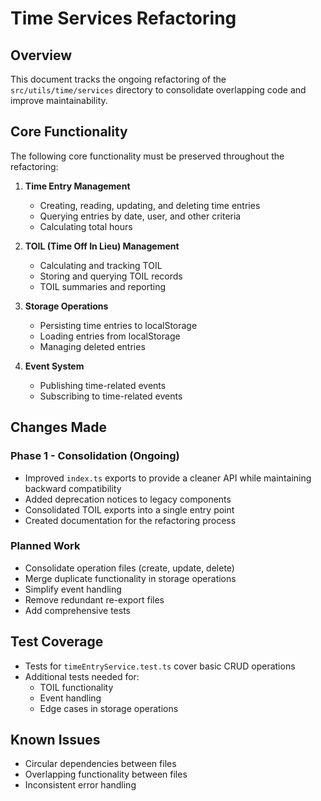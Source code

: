 
# Time Services Refactoring

## Overview
This document tracks the ongoing refactoring of the `src/utils/time/services` directory to consolidate overlapping code and improve maintainability.

## Core Functionality
The following core functionality must be preserved throughout the refactoring:

1. **Time Entry Management**
   - Creating, reading, updating, and deleting time entries
   - Querying entries by date, user, and other criteria
   - Calculating total hours

2. **TOIL (Time Off In Lieu) Management**
   - Calculating and tracking TOIL
   - Storing and querying TOIL records
   - TOIL summaries and reporting

3. **Storage Operations**
   - Persisting time entries to localStorage
   - Loading entries from localStorage
   - Managing deleted entries

4. **Event System**
   - Publishing time-related events
   - Subscribing to time-related events

## Changes Made

### Phase 1 - Consolidation (Ongoing)
- Improved `index.ts` exports to provide a cleaner API while maintaining backward compatibility
- Added deprecation notices to legacy components
- Consolidated TOIL exports into a single entry point
- Created documentation for the refactoring process

### Planned Work
- Consolidate operation files (create, update, delete)
- Merge duplicate functionality in storage operations
- Simplify event handling
- Remove redundant re-export files
- Add comprehensive tests

## Test Coverage
- Tests for `timeEntryService.test.ts` cover basic CRUD operations
- Additional tests needed for:
  - TOIL functionality
  - Event handling
  - Edge cases in storage operations

## Known Issues
- Circular dependencies between files
- Overlapping functionality between files
- Inconsistent error handling
